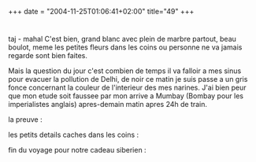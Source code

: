+++
date = "2004-11-25T01:06:41+02:00"
title="49"
+++
#
taj - mahal
C'est bien, grand blanc avec plein de marbre partout, beau boulot, meme les petites fleurs dans les coins ou personne ne va jamais regarde sont bien faites. 

Mais la question du jour c'est combien de temps il va falloir a mes sinus pour evacuer la pollution de Delhi, de noir ce matin je suis passe a un gris fonce concernant la couleur de l'interieur des mes narines. J'ai bien peur que mon etude soit faussee par mon arrive a Mumbay (Bombay pour les imperialistes anglais) apres-demain matin apres 24h de train. 

la preuve : 
 
  
  les petits details caches dans les coins : 
   
   fin du voyage pour notre cadeau siberien : 


